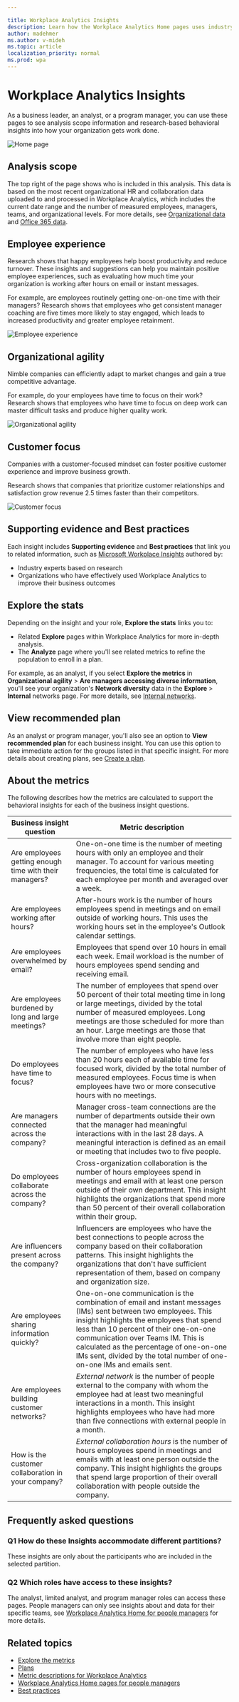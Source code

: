 ```yaml
---

title: Workplace Analytics Insights
description: Learn how the Workplace Analytics Home pages uses industry-based research to show you actionable insights into more effective business outcomes for your organization
author: madehmer
ms.author: v-mideh
ms.topic: article
localization_priority: normal 
ms.prod: wpa
---
```


# Workplace Analytics Insights

As a business leader, an analyst, or a program manager, you can use these pages to see analysis scope information and research-based behavioral insights into how your organization gets work done.

![Home page](../images/wpa/use/wpa-home.png)

## Analysis scope

The top right of the page shows who is included in this analysis. This data is based on the most recent organizational HR and collaboration data uploaded to and processed in Workplace Analytics, which includes the current date range and the number of measured employees, managers, teams, and organizational levels. For more details, see [Organizational data](organizational-data.md) and [Office 365 data](office-365-data.md).

## Employee experience

Research shows that happy employees help boost productivity and reduce turnover. These insights and suggestions can help you maintain positive employee experiences, such as evaluating how much time your organization is working after hours on email or instant messages.

For example, are employees routinely getting one-on-one time with their managers? Research shows that employees who get consistent manager coaching are five times more likely to stay engaged, which leads to increased productivity and greater employee retainment.

![Employee experience](../images/wpa/use/employee-exp-1.png)

## Organizational agility

Nimble companies can efficiently adapt to market changes and gain a true competitive advantage.

For example, do your employees have time to focus on their work? Research shows that employees who have time to focus on deep work can master difficult tasks and produce higher quality work.

![Organizational agility](../images/wpa/use/org-agility-1.png)

## Customer focus

Companies with a customer-focused mindset can foster positive customer experience and improve business growth.

Research shows that companies that prioritize customer relationships and satisfaction grow revenue 2.5 times faster than their competitors.

![Customer focus](../images/wpa/use/customer-focus-sm.png)

## Supporting evidence and Best practices

Each insight includes **Supporting evidence** and **Best practices** that link you to related information, such as [Microsoft Workplace Insights](https://insights.office.com/) authored by:

* Industry experts based on research
* Organizations who have effectively used Workplace Analytics to improve their business outcomes

## Explore the stats

Depending on the insight and your role, **Explore the stats** links you to:

* Related **Explore** pages within Workplace Analytics for more in-depth analysis.
* The **Analyze** page where you'll see related metrics to refine the population to enroll in a plan.

For example, as an analyst, if you select **Explore the metrics** in **Organizational agility** > **Are managers accessing diverse information**, you'll see your organization's **Network diversity** data in the **Explore** > **Internal** networks page. For more details, see [Internal networks](explore-metrics-internal-networks.md).

## View recommended plan

As an analyst or program manager, you'll also see an option to **View recommended plan** for each business insight. You can use this option to take immediate action for the groups listed in that specific insight. For more details about creating plans, see [Create a plan](../tutorials/solutionsv2-task.md#create-a-plan).

## About the metrics

The following describes how the metrics are calculated to support the behavioral insights for each of the business insight questions.

|Business insight question |Metric description  |
|---------|--------------------|
|Are employees getting enough time with their managers? |One-on-one time is the number of meeting hours with only an employee and their manager. To account for various meeting frequencies, the total time is calculated for each employee per month and averaged over a week. |
|Are employees working after hours? |After-hours work is the number of hours employees spend in meetings and on email outside of working hours. This uses the working hours set in the employee's Outlook calendar settings. |
|Are employees overwhelmed by email? |Employees that spend over 10 hours in email each week. Email workload is the number of hours employees spend sending and receiving email.|
|Are employees burdened by long and large meetings? |The number of employees that spend over 50 percent of their total meeting time in long or large meetings, divided by the total number of measured employees. Long meetings are those scheduled for more than an hour. Large meetings are those that involve more than eight people.|
|Do employees have time to focus? |The number of employees who have less than 20 hours each of available time for focused work, divided by the total number of measured employees. Focus time is when employees have two or more consecutive hours with no meetings. |
|Are managers connected across the company? |Manager cross-team connections are the number of departments outside their own that the manager had meaningful interactions with in the last 28 days. A meaningful interaction is defined as an email or meeting that includes two to five people. |
|Do employees collaborate across the company? |Cross-organization collaboration is the number of hours employees spend in meetings and email with at least one person outside of their own department. This insight highlights the organizations that spend more than 50 percent of their overall collaboration within their group. |
|Are influencers present across the company? |Influencers are employees who have the best connections to people across the company based on their collaboration patterns. This insight highlights the organizations that don't have sufficient representation of them, based on company and organization size. |
|Are employees sharing information quickly? |One-on-one communication is the combination of email and instant messages (IMs) sent between two employees. This insight highlights the employees that spend less than 10 percent of their one-on-one communication over Teams IM. This is calculated as the percentage of one-on-one IMs sent, divided by the total number of one-on-one IMs and emails sent. |
| Are employees building customer networks? | _External network_ is the number of people external to the company with whom the employee had at least two meaningful interactions in a month. This insight highlights employees who have had more than five connections with external people in a month. |  
| How is the customer collaboration in your company? | _External collaboration hours_ is the number of hours employees spend in meetings and emails with at least one person outside the company. This insight highlights the groups that spend large proportion of their overall collaboration with people outside the company. | 

## Frequently asked questions

### Q1 How do these Insights accommodate different partitions?

These insights are only about the participants who are included in the selected partition.

### Q2 Which roles have access to these insights?

The analyst, limited analyst, and program manager roles can access these pages. People managers can only see insights about and data for their specific teams, see [Workplace Analytics Home for people managers](pm-home.md) for more details.

## Related topics

* [Explore the metrics](explore-intro.md)
* [Plans](../tutorials/solutionsv2-intro.md)
* [Metric descriptions for Workplace Analytics](metric-definitions.md)
* [Workplace Analytics Home pages for people managers](pm-home.md)
* [Best practices](../tutorials/gm-best-practices.md)
